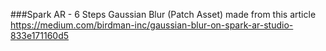 ###Spark AR - 6 Steps Gaussian Blur (Patch Asset)
made from this article https://medium.com/birdman-inc/gaussian-blur-on-spark-ar-studio-833e171160d5